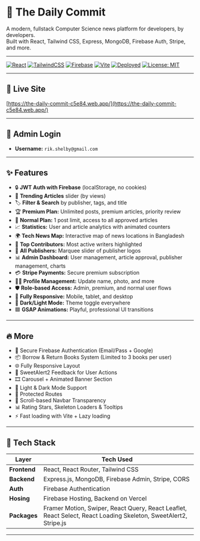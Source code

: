 # 📰 The Daily Commit

A modern, fullstack Computer Science news platform for developers, by developers.  
Built with React, Tailwind CSS, Express, MongoDB, Firebase Auth, Stripe, and more.

---

[![React](https://img.shields.io/badge/React-20232A?style=for-the-badge&logo=react&logoColor=61DAFB)](https://react.dev/)
[![TailwindCSS](https://img.shields.io/badge/TailwindCSS-0ea5e9?style=for-the-badge&logo=tailwindcss&logoColor=white)](https://tailwindcss.com/)
[![Firebase](https://img.shields.io/badge/Firebase-FFCA28?style=for-the-badge&logo=firebase&logoColor=white)](https://firebase.google.com/)
[![Vite](https://img.shields.io/badge/Vite-646CFF?style=for-the-badge&logo=vite&logoColor=white)](https://vitejs.dev/)
[![Deployed](https://img.shields.io/badge/Live-Demo-10B981?style=for-the-badge&logo=vercel&logoColor=white)](https://the-daily-commit-c5e84.web.app/)
[![License: MIT](https://img.shields.io/badge/License-MIT-yellow.svg?style=for-the-badge)](https://opensource.org/licenses/MIT)

---

## 🚀 Live Site

[https://the-daily-commit-c5e84.web.app/](https://the-daily-commit-c5e84.web.app/)

---

## 👤 Admin Login

- **Username:** `rik.shelby@gmail.com`


---

## ✨ Features

- 🔒 **JWT Auth with Firebase** (localStorage, no cookies)
- 📰 **Trending Articles** slider (by views)
- 🏷️ **Filter & Search** by publisher, tags, and title
- 🏆 **Premium Plan:** Unlimited posts, premium articles, priority review
- 📝 **Normal Plan:** 1 post limit, access to all approved articles
- 📈 **Statistics:** User and article analytics with animated counters
- 🌍 **Tech News Map:** Interactive map of news locations in Bangladesh
- 🏅 **Top Contributors:** Most active writers highlighted
- 🏢 **All Publishers:** Marquee slider of publisher logos
- 📊 **Admin Dashboard:** User management, article approval, publisher management, charts
- 💳 **Stripe Payments:** Secure premium subscription
- 🧑‍💻 **Profile Management:** Update name, photo, and more
- 🛡️ **Role-based Access:** Admin, premium, and normal user flows
- 📱 **Fully Responsive:** Mobile, tablet, and desktop
- 🎨 **Dark/Light Mode:** Theme toggle everywhere
- 🟦 **GSAP Animations:** Playful, professional UI transitions

---

## 🔥 More

- 🔐 Secure Firebase Authentication (Email/Pass + Google)
- 📦 Borrow & Return Books System (Limited to 3 books per user)
- 🌐 Fully Responsive Layout
- 💬 SweetAlert2 Feedback for User Actions
- 🎞️ Carousel + Animated Banner Section
- 🌙 Light & Dark Mode Support
- 📁 Protected Routes
- 🧭 Scroll-based Navbar Transparency
- 📊 Rating Stars, Skeleton Loaders & Tooltips
- ⚡ Fast loading with Vite + Lazy loading

---



## 🧠 Tech Stack

| Layer        | Tech Used |
|--------------|-----------|
| **Frontend** | React, React Router, Tailwind CSS |
| **Backend**  | Express.js, MongoDB, Firebase Admin, Stripe, CORS |
| **Auth**     | Firebase Authentication |
| **Hosing**   | Firebase Hosting, Backend on Vercel |
| **Packages** | Framer Motion, Swiper, React Query, React Leaflet, React Select, React Loading Skeleton, SweetAlert2, Stripe.js |

---